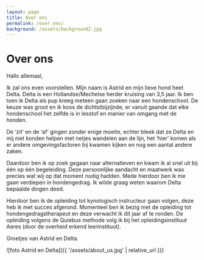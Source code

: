 ```yaml
---
layout: page
title: Over ons
permalink: /over_ons/
background: /assets/background2.jpg
---
```

# Over ons

Hallo allemaal, 

Ik zal ons even voorstellen. Mijn naam is Astrid en mijn lieve hond heet Delta. Delta is een Hollandse/Mechelse herder kruising van 3,5 jaar. Ik ben toen ik Delta als pup kreeg meteen gaan zoeken naar een hondenschool. De keuze was groot en ik koos de dichtstbijzijnde, er vanuit gaande dat elke hondenschool het zelfde is in lesstof en manier van omgang met de honden.

De ‘zit’ en de ‘af’ gingen zonder enige moeite, echter bleek dat ze Delta en mij niet konden helpen met netjes wandelen aan de lijn, het ‘hier’ komen als er andere omgevingsfactoren bij kwamen kijken en nog een aantal andere zaken.

Daardoor ben ik op zoek gegaan naar alternatieven en kwam ik al snel uit bij één op één begeleiding. Deze persoonlijke aandacht en maatwerk was precies wat wij op dat moment nodig hadden. Mede hierdoor ben ik me gaan verdiepen in hondengedrag. Ik wilde graag weten waarom Delta bepaalde dingen deed.

Hierdoor ben ik de opleiding tot kynologisch instructeur gaan volgen, deze heb ik met succes afgerond. Momenteel ben ik bezig met de opleiding tot hondengedragstherapeut en deze verwacht ik dit jaar af te ronden. De opleiding volgens de Quiebus methode volg ik bij het opleidingsinstituut Aeres (door de overheid erkend leerinstituut). 

Groetjes van Astrid en Delta.


![foto Astrid en Delta]({{ '/assets/about_us.jpg' | relative_url }})
